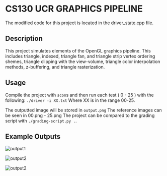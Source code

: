 # CS130 UCR GRAPHICS PIPELINE
The modified code for this project is located in the driver_state.cpp file.
## Description

This project simulates elements of the OpenGL graphics pipeline. This includes triangle, indexed, triangle fan, and triangle strip vertex ordering shemes, triangle clipping with the view-volume, triangle color interpolation methods, z-buffering, and triangle rasterization.

## Usage

Compile the project with `scon`s and then run each test ( 0 - 25 ) with the following:
`./driver -i XX.txt`
Where XX is in the range 00-25.

The outputted image will be stored in `output.png`
The reference images can be seen in 00.png - 25.png
The project can be compared to the grading script with `./grading-script.py .`.

## Example Outputs
![output1](https://github.com/DishonJordan/Graphics-Pipeline/blob/master/18.png)

![output2](https://github.com/DishonJordan/Graphics-Pipeline/blob/master/23.png)

![output2](https://github.com/DishonJordan/Graphics-Pipeline/blob/master/24.png)
